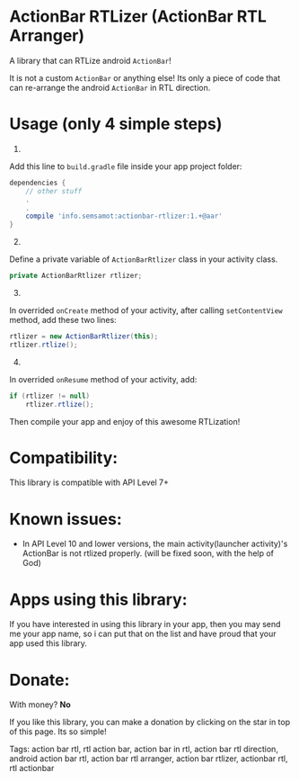 ActionBar RTLizer (ActionBar RTL Arranger)
================

A library that can RTLize android `ActionBar`!

It is not a custom `ActionBar` or anything else!
Its only a piece of code that can re-arrange the android `ActionBar` in RTL direction.

Usage (only 4 simple steps)
================
1.
Add this line to `build.gradle` file inside your app project folder:
```groovy
dependencies {
    // other stuff
    .
    .
    compile 'info.semsamot:actionbar-rtlizer:1.+@aar'
}
```

2.
Define a private variable of `ActionBarRtlizer` class in your activity class.

```java
private ActionBarRtlizer rtlizer;
```

3.
In overrided `onCreate` method of your activity, after calling `setContentView` method, add these two lines:

```java
rtlizer = new ActionBarRtlizer(this);
rtlizer.rtlize();
```

4.
In overrided `onResume` method of your activity, add:

```java
if (rtlizer != null)
    rtlizer.rtlize();
```

Then compile your app and enjoy of this awesome RTLization!


Compatibility:
================
This library is compatible with API Level 7+

Known issues:
================
- In API Level 10 and lower versions, the main activity(launcher activity)'s ActionBar is not rtlized properly. (will be fixed soon, with the help of God)

Apps using this library:
================
If you have interested in using this library in your app, then you may send me your app name, so i can put that on the list and have proud that your app used this library.

Donate:
================
With money? **No**

If you like this library, you can make a donation by clicking on the star in top of this page. Its so simple!

Tags:
action bar rtl, rtl action bar, action bar in rtl, action bar rtl direction, android action bar rtl, action bar rtl arranger, action bar rtlizer, actionbar rtl, rtl actionbar
